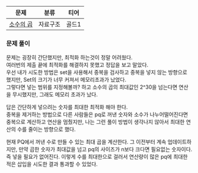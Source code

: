 
| 문제                                            | 분류   | 티어  |
|-----------------------------------------------|------|-----|
| [소수의 곱](https://www.acmicpc.net/problem/2014) | 자료구조 | 골드1 |

### 문제 풀이

문제는 굉장히 간단했지만, 최적화 하는것이 정말 어려웠다.   
여러번의 제출 끝에 최적화를 해결하지 못했고 정답을 보고 말았다.   
우선 내가 시도한 방법은 set을 사용해서 중복을 검사하고 중복을 넣지 않는 방향으로 했지만, Set의 크기가 너무 커져서 메모리초과가 났었다.  
그렇다면 넣는 범위를 지정해볼까? 하고 소수의 곱의 최대값인 2^30을 넘는다면 연산을 무시했지만, 그래도 메모리 초과가 났다.    

답은 간단하게 넣으려는 숫자를 최대한 최적화 해야 한다.   
중복을 제거하는 방법으로 다른 사람들은 pq로 꺼낸 숫자와 소수가 나누어떨어진다면 중복으로 계산하고 연산을 멈췄지만, 나는 그런 풀이 방법이 생각나지 않아서 최대한 연산의 수를 줄이는 방향으로 했다.   

현재 PQ에서 꺼낸 수로 만들 수 있는 최대 곱을 계산한다. 그 이전부터 계속 업데이트하지만, 만약 곱한 숫자가 최대값을 넘고 pq의 사이즈가 n보다 크다면 필요없는 숫자이다.
  즉 넣을 필요가 없어진다. 이렇게 수를 최대한으로  걸러서 연산량이 많은 pq에 최대한 적은 삽입을 시도한 결과 통과할 수 있었다.